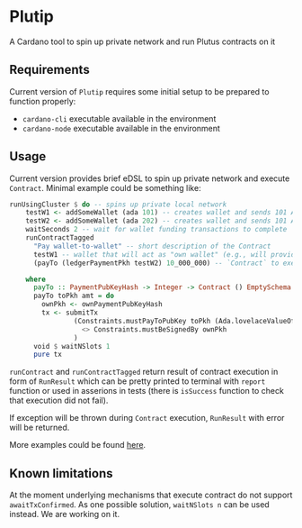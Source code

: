 # Plutip

A Cardano tool to spin up private network and run Plutus contracts on it

## Requirements

Current version of `Plutip` requires some initial setup to be prepared to function properly:

- `cardano-cli` executable available in the environment
- `cardano-node` executable available in the environment

## Usage

Current version provides brief eDSL to spin up private network and execute `Contract`. Minimal example could be something like:

```haskell
runUsingCluster $ do -- spins up private local network
    testW1 <- addSomeWallet (ada 101) -- creates wallet and sends 101 Ada to it
    testW2 <- addSomeWallet (ada 202) -- creates wallet and sends 101 Ada to it
    waitSeconds 2 -- wait for wallet funding transactions to complete
    runContractTagged 
      "Pay wallet-to-wallet" -- short description of the Contract
      testW1 -- wallet that will act as "own wallet" (e.g., will provide own `PaymentPubKeyHash`)
      (payTo (ledgerPaymentPkh testW2) 10_000_000) -- `Contract` to execute

    where
      payTo :: PaymentPubKeyHash -> Integer -> Contract () EmptySchema Text CardanoTx
      payTo toPkh amt = do
        ownPkh <- ownPaymentPubKeyHash
        tx <- submitTx 
                (Constraints.mustPayToPubKey toPkh (Ada.lovelaceValueOf amt) 
                  <> Constraints.mustBeSignedBy ownPkh
                )
      void $ waitNSlots 1
      pure tx
```

`runContract` and `runContractTagged` return result of contract execution in form of `RunResult` which can be pretty printed to terminal with `report` function or used in asserions in tests (there is `isSuccess` function to check that execution did not fail).

If exception will be thrown during `Contract` execution, `RunResult` with error will be returned.

More examples could be found [here](example/Main.hs).

## Known limitations

At the moment underlying mechanisms that execute contract do not support `awaitTxConfirmed`. As one possible solution, `waitNSlots n` can be used instead. We are working on it.
